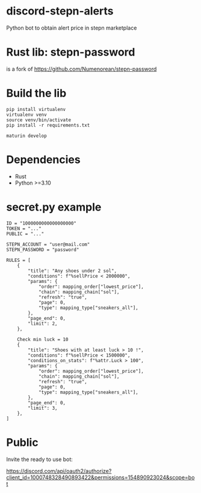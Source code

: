 # discord-stepn-alerts

Python bot to obtain alert price in stepn marketplace

# Rust lib: stepn-password

is a fork of https://github.com/Numenorean/stepn-password

# Build the lib

```
pip install virtualenv
virtualenv venv
source venv/bin/activate
pip install -r requirements.txt

maturin develop
```

# Dependencies

- Rust
- Python >=3.10

# secret.py example

```
ID = "1000000000000000000"
TOKEN = "..."
PUBLIC = "..."

STEPN_ACCOUNT = "user@mail.com"
STEPN_PASSWORD = "password"

RULES = [
    {
        "title": "Any shoes under 2 sol",
        "conditions": f"%sellPrice < 2000000",
        "params": {
            "order": mapping_order["lowest_price"],
            "chain": mapping_chain["sol"],
            "refresh": "true",
            "page": 0,
            "type": mapping_type["sneakers_all"],
        },
        "page_end": 0,
        "limit": 2,
    },

    Check min luck = 10
    {
        "title": "Shoes with at least luck > 10 !",
        "conditions": f"%sellPrice < 1500000",
        "conditions_on_stats": f"%attr.Luck > 100",
        "params": {
            "order": mapping_order["lowest_price"],
            "chain": mapping_chain["sol"],
            "refresh": "true",
            "page": 0,
            "type": mapping_type["sneakers_all"],
        },
        "page_end": 0,
        "limit": 3,
    },
]
```

# Public

Invite the ready to use bot:

https://discord.com/api/oauth2/authorize?client_id=1000748328490893422&permissions=154890923024&scope=bot
